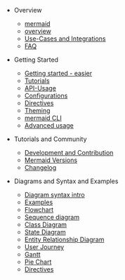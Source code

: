 - Overview
  - [mermaid](README.md) 
  - [overview](n00b-overview.md)
  - [Use-Cases and Integrations](integrations.md)
  - [FAQ](faq.md)
  
- Getting Started 

  - [Getting started - easier](n00b-gettingStarted.md)
  - [Tutorials](Tutorials.md)
  - [API-Usage](usage.md)
  - [Configurations](Setup.md)
  - [Directives](8.6.0_docs.md)
  - [Theming](theming.md)
  - [mermaid CLI](mermaidCLI.md)
  - [Advanced usage](n00b-advanced.md)

  
- Tutorials and Community

  - [Development and Contribution](development.md)
  - [Mermaid Versions](versionUpdates.md)
  - [Changelog](CHANGELOG.md)
  

- Diagrams and Syntax and Examples 

  - [Diagram syntax intro](n00b-syntaxReference.md)
  - [Examples](examples.md)
  - [Flowchart](flowchart.md)
  - [Sequence diagram](sequenceDiagram.md)
  - [Class Diagram](classDiagram.md)
  - [State Diagram](stateDiagram.md)
  - [Entity Relationship Diagram](entityRelationshipDiagram.md)
  - [User Journey](user-journey.md)
  - [Gantt](gantt.md)
  - [Pie Chart](pie.md)
  - [Directives](directives.md)
